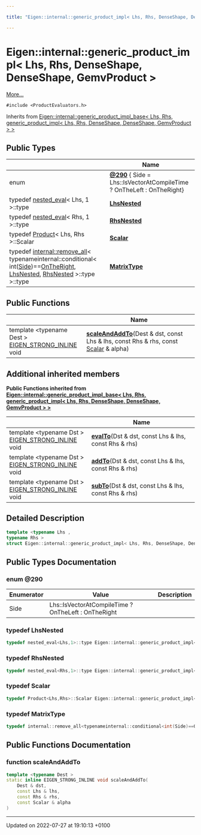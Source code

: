 ```yaml
---

title: "Eigen::internal::generic_product_impl< Lhs, Rhs, DenseShape, DenseShape, GemvProduct >"

---
```


# Eigen::internal::generic_product_impl< Lhs, Rhs, DenseShape, DenseShape, GemvProduct >



 [More...](#detailed-description)


`#include <ProductEvaluators.h>`

Inherits from [Eigen::internal::generic_product_impl_base< Lhs, Rhs, generic_product_impl< Lhs, Rhs, DenseShape, DenseShape, GemvProduct > >](http://example.org/classes/structeigen_1_1internal_1_1generic__product__impl__base/)

## Public Types

|                | Name           |
| -------------- | -------------- |
| enum| **[@290](http://example.org/classes/structeigen_1_1internal_1_1generic__product__impl_3_01lhs_00_01rhs_00_01denseshape_00_01denseshape_00_01gemvproduct_01_4/#enum-@290)** { Side = Lhs::IsVectorAtCompileTime ? OnTheLeft : OnTheRight} |
| typedef <a href="http://example.org/classes/structeigen_1_1internal_1_1nested__eval/">nested_eval</a>< Lhs, 1 >::type | **[LhsNested](http://example.org/classes/structeigen_1_1internal_1_1generic__product__impl_3_01lhs_00_01rhs_00_01denseshape_00_01denseshape_00_01gemvproduct_01_4/#typedef-lhsnested)**  |
| typedef <a href="http://example.org/classes/structeigen_1_1internal_1_1nested__eval/">nested_eval</a>< Rhs, 1 >::type | **[RhsNested](http://example.org/classes/structeigen_1_1internal_1_1generic__product__impl_3_01lhs_00_01rhs_00_01denseshape_00_01denseshape_00_01gemvproduct_01_4/#typedef-rhsnested)**  |
| typedef <a href="http://example.org/classes/classeigen_1_1product/">Product</a>< Lhs, Rhs >::Scalar | **[Scalar](http://example.org/classes/structeigen_1_1internal_1_1generic__product__impl_3_01lhs_00_01rhs_00_01denseshape_00_01denseshape_00_01gemvproduct_01_4/#typedef-scalar)**  |
| typedef <a href="http://example.org/classes/structeigen_1_1internal_1_1remove__all/">internal::remove_all</a>< typenameinternal::conditional< int(<a href="http://example.org/classes/structeigen_1_1internal_1_1generic__product__impl_3_01lhs_00_01rhs_00_01denseshape_00_01denseshape_00_01gemvproduct_01_4/#enumvalue-side">Side</a>)==<a href="http://example.org/namespaces/namespaceeigen/#enumvalue-ontheright">OnTheRight</a>, <a href="http://example.org/classes/structeigen_1_1internal_1_1generic__product__impl_3_01lhs_00_01rhs_00_01denseshape_00_01denseshape_00_01gemvproduct_01_4/#typedef-lhsnested">LhsNested</a>, <a href="http://example.org/classes/structeigen_1_1internal_1_1generic__product__impl_3_01lhs_00_01rhs_00_01denseshape_00_01denseshape_00_01gemvproduct_01_4/#typedef-rhsnested">RhsNested</a> >::type >::type | **[MatrixType](http://example.org/classes/structeigen_1_1internal_1_1generic__product__impl_3_01lhs_00_01rhs_00_01denseshape_00_01denseshape_00_01gemvproduct_01_4/#typedef-matrixtype)**  |

## Public Functions

|                | Name           |
| -------------- | -------------- |
| template <typename Dest \> <br><a href="http://example.org/files/macros_8h/#define-eigen-strong-inline">EIGEN_STRONG_INLINE</a> void | **[scaleAndAddTo](http://example.org/classes/structeigen_1_1internal_1_1generic__product__impl_3_01lhs_00_01rhs_00_01denseshape_00_01denseshape_00_01gemvproduct_01_4/#function-scaleandaddto)**(Dest & dst, const Lhs & lhs, const Rhs & rhs, const <a href="http://example.org/classes/structeigen_1_1internal_1_1generic__product__impl_3_01lhs_00_01rhs_00_01denseshape_00_01denseshape_00_01gemvproduct_01_4/#typedef-scalar">Scalar</a> & alpha) |

## Additional inherited members

**Public Functions inherited from [Eigen::internal::generic_product_impl_base< Lhs, Rhs, generic_product_impl< Lhs, Rhs, DenseShape, DenseShape, GemvProduct > >](http://example.org/classes/structeigen_1_1internal_1_1generic__product__impl__base/)**

|                | Name           |
| -------------- | -------------- |
| template <typename Dst \> <br><a href="http://example.org/files/macros_8h/#define-eigen-strong-inline">EIGEN_STRONG_INLINE</a> void | **[evalTo](http://example.org/classes/structeigen_1_1internal_1_1generic__product__impl__base/#function-evalto)**(Dst & dst, const Lhs & lhs, const Rhs & rhs) |
| template <typename Dst \> <br><a href="http://example.org/files/macros_8h/#define-eigen-strong-inline">EIGEN_STRONG_INLINE</a> void | **[addTo](http://example.org/classes/structeigen_1_1internal_1_1generic__product__impl__base/#function-addto)**(Dst & dst, const Lhs & lhs, const Rhs & rhs) |
| template <typename Dst \> <br><a href="http://example.org/files/macros_8h/#define-eigen-strong-inline">EIGEN_STRONG_INLINE</a> void | **[subTo](http://example.org/classes/structeigen_1_1internal_1_1generic__product__impl__base/#function-subto)**(Dst & dst, const Lhs & lhs, const Rhs & rhs) |


## Detailed Description

```cpp
template <typename Lhs ,
typename Rhs >
struct Eigen::internal::generic_product_impl< Lhs, Rhs, DenseShape, DenseShape, GemvProduct >;
```

## Public Types Documentation

### enum @290

| Enumerator | Value | Description |
| ---------- | ----- | ----------- |
| Side | Lhs::IsVectorAtCompileTime ? OnTheLeft : OnTheRight|   |




### typedef LhsNested

```cpp
typedef nested_eval<Lhs,1>::type Eigen::internal::generic_product_impl< Lhs, Rhs, DenseShape, DenseShape, GemvProduct >::LhsNested;
```


### typedef RhsNested

```cpp
typedef nested_eval<Rhs,1>::type Eigen::internal::generic_product_impl< Lhs, Rhs, DenseShape, DenseShape, GemvProduct >::RhsNested;
```


### typedef Scalar

```cpp
typedef Product<Lhs,Rhs>::Scalar Eigen::internal::generic_product_impl< Lhs, Rhs, DenseShape, DenseShape, GemvProduct >::Scalar;
```


### typedef MatrixType

```cpp
typedef internal::remove_all<typenameinternal::conditional<int(Side)==OnTheRight,LhsNested,RhsNested>::type>::type Eigen::internal::generic_product_impl< Lhs, Rhs, DenseShape, DenseShape, GemvProduct >::MatrixType;
```


## Public Functions Documentation

### function scaleAndAddTo

```cpp
template <typename Dest >
static inline EIGEN_STRONG_INLINE void scaleAndAddTo(
    Dest & dst,
    const Lhs & lhs,
    const Rhs & rhs,
    const Scalar & alpha
)
```


-------------------------------

Updated on 2022-07-27 at 19:10:13 +0100